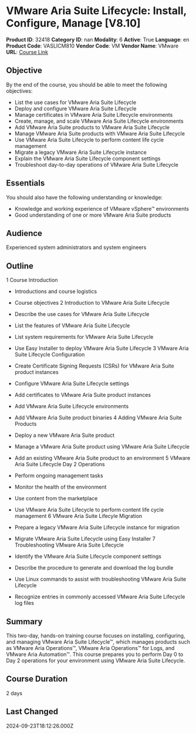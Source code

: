 # VMware Aria Suite Lifecycle: Install, Configure, Manage [V8.10]

**Product ID**: 32418
**Category ID**: nan
**Modality**: 6
**Active**: True
**Language**: en
**Product Code**: VASLICM810
**Vendor Code**: VM
**Vendor Name**: VMware
**URL**: [Course Link](https://www.fastlaneus.com/course/vmware-vaslicm810)

## Objective
By the end of the course, you should be able to meet the following objectives:



- List the use cases for VMware Aria Suite Lifecycle
- Deploy and configure VMware Aria Suite Lifecycle
- Manage certificates in VMware Aria Suite Lifecycle environments
- Create, manage, and scale VMware Aria Suite Lifecycle environments
- Add VMware Aria Suite products to VMware Aria Suite Lifecycle
- Manage VMware Aria Suite products with VMware Aria Suite Lifecycle
- Use VMware Aria Suite Lifecycle to perform content life cycle management
- Migrate a legacy VMware Aria Suite Lifecycle instance
- Explain the VMware Aria Suite Lifecycle component settings
- Troubleshoot day-to-day operations of VMware Aria Suite Lifecycle

## Essentials
You should also have the following understanding or knowledge:



- Knowledge and working experience of VMware vSphere™ environments
- Good understanding of one or more VMware Aria Suite products

## Audience
Experienced system administrators and system engineers

## Outline
1 Course Introduction


- Introductions and course logistics
- Course objectives
2 Introduction to VMware Aria Suite Lifecycle


- Describe the use cases for VMware Aria Suite Lifecycle
- List the features of VMware Aria Suite Lifecycle
- List system requirements for VMware Aria Suite Lifecycle
- Use Easy Installer to deploy VMware Aria Suite Lifecycle
3 VMware Aria Suite Lifecycle Configuration


- Create Certificate Signing Requests (CSRs) for VMware Aria Suite product instances
- Configure VMware Aria Suite Lifecycle settings
- Add certificates to VMware Aria Suite product instances
- Add VMware Aria Suite Lifecycle environments
- Add VMware Aria Suite product binaries
4 Adding VMware Aria Suite Products


- Deploy a new VMware Aria Suite product
- Manage a VMware Aria Suite product using VMware Aria Suite Lifecycle
- Add an existing VMware Aria Suite product to an environment
5 VMware Aria Suite Lifecycle Day 2 Operations


- Perform ongoing management tasks
- Monitor the health of the environment
- Use content from the marketplace
- Use VMware Aria Suite Lifecycle to perform content life cycle management
6 VMware Aria Suite Lifecyle Migration


- Prepare a legacy VMware Aria Suite Lifecycle instance for migration
- Migrate VMware Aria Suite Lifecycle using Easy Installer
7 Troubleshooting VMware Aria Suite Lifecycle


- Identify the VMware Aria Suite Lifecycle component settings
- Describe the procedure to generate and download the log bundle
- Use Linux commands to assist with troubleshooting VMware Aria Suite Lifecycle
- Recognize entries in commonly accessed VMware Aria Suite Lifecycle log files

## Summary
This two-day, hands-on training course focuses on installing, configuring, and managing VMware Aria Suite Lifecycle™, which manages products such as VMware Aria Operations™, VMware Aria Operations™ for Logs, and VMware Aria Automation™. This course prepares you to perform Day 0 to Day 2 operations for your environment using VMware Aria Suite Lifecycle.

## Course Duration
2 days

## Last Changed
2024-09-23T18:12:26.000Z
